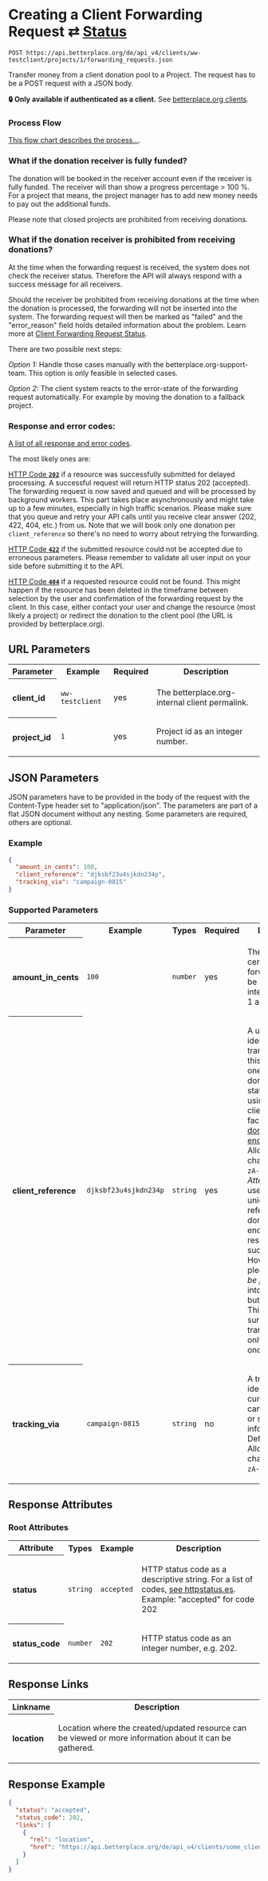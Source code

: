 
# Creating a Client Forwarding Request ⇄ [Status](client_forwarding_request_details.md)

```Cirru
POST https://api.betterplace.org/de/api_v4/clients/ww-testclient/projects/1/forwarding_requests.json
```

Transfer money from a client donation pool to a Project.
The request has to be a POST request with a JSON body.

**:lock: Only available if authenticated as a client.**
See [betterplace.org clients](../README.md#client-api).


### Process Flow

[This flow chart describes the process…](https://ixwphj.axshare.com/forwarding-request-flow.html).


### What if the donation receiver is fully funded?

The donation will be booked in the receiver account even
if the receiver is fully funded. The receiver will than show a
progress percentage > 100 %. For a project that means, the project
manager has to add new money needs to pay out the additional funds.

Please note that closed projects are prohibited from receiving donations.


### What if the donation receiver is prohibited from receiving donations?

At the time when the forwarding request is received, the system does not
check the receiver status. Therefore the API will always respond with a
success message for all receivers.

Should the receiver be prohibited from receiving donations at the time
when the donation is processed, the forwarding will not be inserted into
the system. The forwarding request will then be marked as "failed" and
the "error_reason" field holds detailed information about the problem.
Learn more at [Client Forwarding Request Status](client_forwarding_request_details.md).

There are two possible next steps:

_Option 1:_ Handle those cases manually with the betterplace.org-support-team.
This option is only feasible in selected cases.

_Option 2:_ The client system reacts to the error-state of the
forwarding request automatically. For example by moving the donation
to a fallback project.


### Response and error codes:

[A list of all response and error codes](../README.md#http-status-codes).

The most likely ones are:

[HTTP Code **`202`**](http://httpstatus.es/202)
if a resource was successfully submitted for delayed processing.
A successful request will return HTTP status 202 (accepted). The
forwarding request is now saved and queued and will be processed
by background workers. This part takes place asynchronously and might
take up to a few minutes, especially in high traffic scenarios.
Please make sure that you queue and retry your API calls until you
receive clear answer (202, 422, 404, etc.) from us.
Note that we will book only one
donation per <code>client_reference</code> so there's no need to
worry about retrying the forwarding.

[HTTP Code **`422`**](http://httpstatus.es/422)
if the submitted resource could not be accepted due to erroneous parameters.
Please remember to validate all user input on your side before submitting
it to the API.

[HTTP Code **`404`**](http://httpstatus.es/404)
if a requested resource could not be found. This might happen if
the resource has been deleted in the timeframe between selection by the
user and confirmation of the forwarding request by the client. In this
case, either contact your user and change the resource (most likely a
project) or redirect the donation to the client pool (the URL is
provided by betterplace.org).


## URL Parameters

<table>
  <tr>
    <th>Parameter</th>
    <th>Example</th>
    <th>Required</th>
    <th>Description</th>
  </tr>
  <tr>
    <th align="left">client_id</th>
    <td><code>ww-testclient</code></td>
    <td>yes</td>
<td>

The betterplace.org-internal client permalink.

</td>
  </tr>
  <tr>
    <th align="left">project_id</th>
    <td><code>1</code></td>
    <td>yes</td>
<td>

Project id as an integer number.

</td>
  </tr>
</table>

## JSON Parameters

JSON parameters have to be provided in the body of the request with the
Content-Type header set to "application/json". The parameters are part of a
flat JSON document without any nesting. Some parameters are required, others
are optional.

### Example

```json
{
  "amount_in_cents": 100,
  "client_reference": "djksbf23u4sjkdn234p",
  "tracking_via": "campaign-0815"
}
```

### Supported Parameters

<table>
  <tr>
    <th>Parameter</th>
    <th>Example</th>
    <th>Types</th>
    <th>Required</th>
    <th>Description</th>
  </tr>
  <tr>
    <th align="left">amount_in_cents</th>
    <td><code>100</code></td>
    <td><code>number</code></td>
    <td>
      yes
    </td>
<td>

The amount of cents that are forwarded.
Must be a positive integer between
1
and 1000000.


</td>
  </tr>
  <tr>
    <th align="left">client_reference</th>
    <td><code>djksbf23u4sjkdn234p</code></td>
    <td><code>string</code></td>
    <td>
      yes
    </td>
<td>

A unique identifier for this transaction.
With this reference one can find the donation and its status later
by using the client_reference-facet on the
<a href="client_donations_list.md">donation list endpoint</a>.
<br>
Allowed characters are <code>a-zA-Z0-9_-</code>.
<br>
<em>Attention:</em> If you use a non-unique client reference,
the donation pledge endpoint will still respond with success.
However the pledge will <em>not be processed</em> into a donation but ignored.
<br>
This is to make sure that one transaction is only processed once.


</td>
  </tr>
  <tr>
    <th align="left">tracking_via</th>
    <td><code>campaign-0815</code></td>
    <td><code>string</code></td>
    <td>
      no
    </td>
<td>

A tracking identifier for the current campaign, origin or similar
information. Default is blank.
<br>
Allowed characters are <code>a-zA-Z0-9_-</code>.


</td>
  </tr>
</table>

## Response Attributes


### Root Attributes

  <table>
    <tr>
      <th>Attribute</th>
      <th>Types</th>
      <th>Example</th>
      <th>Description</th>
    </tr>
    <tr>
      <th align="left">status</th>
      <td><code>string</code></td>
      <td><code>accepted</code></td>
<td>

HTTP status code as a descriptive string.
For a list of codes, <a href="http://httpstatus.es/">see httpstatus.es</a>.
Example: "accepted" for code 202


</td>
    </tr>
    <tr>
      <th align="left">status_code</th>
      <td><code>number</code></td>
      <td><code>202</code></td>
<td>

HTTP status code as an integer number, e.g. 202.


</td>
    </tr>
  </table>
</table>

## Response Links

<table>
  <tr>
    <th>Linkname</th>
    <th>Description</th>
  </tr>
    <tr>
<th align="left">

location

</th>
<td>

Location where the created/updated resource can be viewed or more
information about it can be gathered.


</td>
    </tr>
</table>

## Response Example

```json
{
  "status": "accepted",
  "status_code": 202,
  "links": [
    {
      "rel": "location",
      "href": "https://api.betterplace.org/de/api_v4/clients/some_client/forwarding_requests/1337"
    }
  ]
}
```

